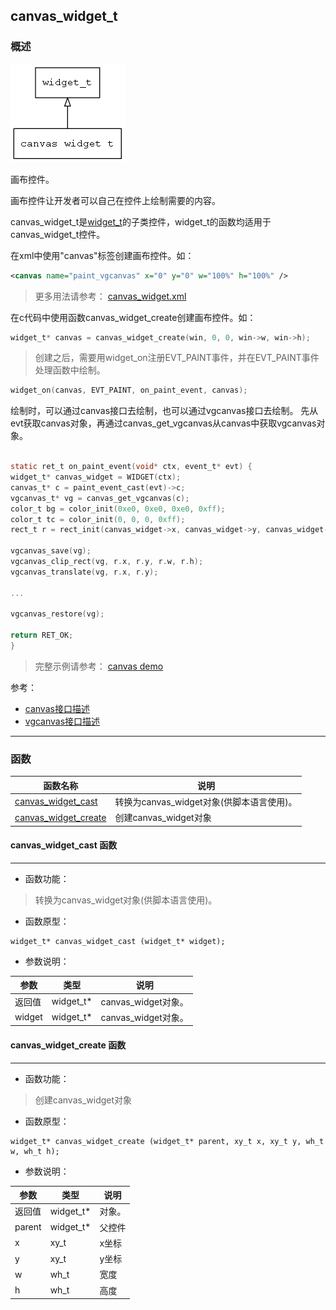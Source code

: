 ## canvas\_widget\_t
### 概述
![image](images/canvas_widget_t_0.png)

画布控件。

画布控件让开发者可以自己在控件上绘制需要的内容。

canvas\_widget\_t是[widget\_t](widget_t.md)的子类控件，widget\_t的函数均适用于canvas\_widget\_t控件。

在xml中使用"canvas"标签创建画布控件。如：

```xml
<canvas name="paint_vgcanvas" x="0" y="0" w="100%" h="100%" />
```

> 更多用法请参考：
[canvas_widget.xml](https://github.com/zlgopen/awtk/blob/master/design/default/ui/vgcanvas.xml)

在c代码中使用函数canvas\_widget\_create创建画布控件。如：

```c
widget_t* canvas = canvas_widget_create(win, 0, 0, win->w, win->h);
```

> 创建之后，需要用widget\_on注册EVT\_PAINT事件，并在EVT\_PAINT事件处理函数中绘制。

```c
widget_on(canvas, EVT_PAINT, on_paint_event, canvas);
```

绘制时，可以通过canvas接口去绘制，也可以通过vgcanvas接口去绘制。
先从evt获取canvas对象，再通过canvas\_get\_vgcanvas从canvas中获取vgcanvas对象。

```c

static ret_t on_paint_event(void* ctx, event_t* evt) {
widget_t* canvas_widget = WIDGET(ctx);
canvas_t* c = paint_event_cast(evt)->c;
vgcanvas_t* vg = canvas_get_vgcanvas(c);
color_t bg = color_init(0xe0, 0xe0, 0xe0, 0xff);
color_t tc = color_init(0, 0, 0, 0xff);
rect_t r = rect_init(canvas_widget->x, canvas_widget->y, canvas_widget->w, canvas_widget->h);

vgcanvas_save(vg);
vgcanvas_clip_rect(vg, r.x, r.y, r.w, r.h);
vgcanvas_translate(vg, r.x, r.y);

...

vgcanvas_restore(vg);

return RET_OK;
}
```

> 完整示例请参考：
[canvas demo](https://github.com/zlgopen/awtk-c-demos/blob/master/demos/canvas.c)

参考：

* [canvas接口描述](canvas_t.md)
* [vgcanvas接口描述](vgcanvas_t.md)
----------------------------------
### 函数
<p id="canvas_widget_t_methods">

| 函数名称 | 说明 | 
| -------- | ------------ | 
| <a href="#canvas_widget_t_canvas_widget_cast">canvas\_widget\_cast</a> | 转换为canvas_widget对象(供脚本语言使用)。 |
| <a href="#canvas_widget_t_canvas_widget_create">canvas\_widget\_create</a> | 创建canvas_widget对象 |
#### canvas\_widget\_cast 函数
-----------------------

* 函数功能：

> <p id="canvas_widget_t_canvas_widget_cast">转换为canvas_widget对象(供脚本语言使用)。

* 函数原型：

```
widget_t* canvas_widget_cast (widget_t* widget);
```

* 参数说明：

| 参数 | 类型 | 说明 |
| -------- | ----- | --------- |
| 返回值 | widget\_t* | canvas\_widget对象。 |
| widget | widget\_t* | canvas\_widget对象。 |
#### canvas\_widget\_create 函数
-----------------------

* 函数功能：

> <p id="canvas_widget_t_canvas_widget_create">创建canvas_widget对象

* 函数原型：

```
widget_t* canvas_widget_create (widget_t* parent, xy_t x, xy_t y, wh_t w, wh_t h);
```

* 参数说明：

| 参数 | 类型 | 说明 |
| -------- | ----- | --------- |
| 返回值 | widget\_t* | 对象。 |
| parent | widget\_t* | 父控件 |
| x | xy\_t | x坐标 |
| y | xy\_t | y坐标 |
| w | wh\_t | 宽度 |
| h | wh\_t | 高度 |
